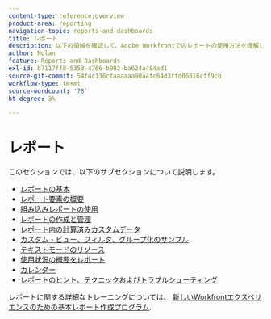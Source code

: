 ```yaml
---
content-type: reference;overview
product-area: reporting
navigation-topic: reports-and-dashboards
title: レポート
description: 以下の領域を確認して、Adobe Workfrontでのレポートの使用方法を理解してください。
author: Nolan
feature: Reports and Dashboards
exl-id: b7117ff8-5353-4766-b982-ba624a484ad1
source-git-commit: 54f4c136cfaaaaaa90a4fc64d3ffd06816cff9cb
workflow-type: tm+mt
source-wordcount: '78'
ht-degree: 3%

---
```


# レポート

このセクションでは、以下のサブセクションについて説明します。

* [レポートの基本](../../reports-and-dashboards/reports/reporting/reporting-basics.md)
* [レポート要素の概要](../../reports-and-dashboards/reports/reporting-elements/reporting-elements-overview.md)
* [組み込みレポートの使用](../../reports-and-dashboards/reports/using-built-in-reports/use-built-in-reports.md)
* [レポートの作成と管理](../../reports-and-dashboards/reports/creating-and-managing-reports/create-manage-reports.md)
* [レポート内の計算済みカスタムデータ](../../reports-and-dashboards/reports/calc-cstm-data-reports/calculated-custom-data-reports.md)
* [カスタム・ビュー、フィルタ、グループ化のサンプル](../../reports-and-dashboards/reports/custom-view-filter-grouping-samples/custom-view-filter-grouping-samples.md)
* [テキストモードのリソース](../../reports-and-dashboards/reports/text-mode/text-mode-resources.md)
* [使用状況の概要をレポート](../../reports-and-dashboards/reports/report-usage/report-usage-overview.md)
* [カレンダー](../../reports-and-dashboards/reports/calendars/calendars.md)
* [レポートのヒント、テクニックおよびトラブルシューティング](../../reports-and-dashboards/reports/tips-tricks-and-troubleshooting/tips-troubleshooting-reports.md)

レポートに関する詳細なトレーニングについては、  [新しいWorkfrontエクスペリエンスのための基本レポート作成プログラム](https://one.workfront.com/s/basic-report-creation-program).
